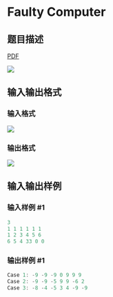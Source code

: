 # Faulty Computer

## 题目描述

[problemUrl]: https://uva.onlinejudge.org/index.php?option=com_onlinejudge&Itemid=8&category=23&page=show_problem&problem=2069

[PDF](https://uva.onlinejudge.org/external/111/p11128.pdf)

![](https://cdn.luogu.com.cn/upload/vjudge_pic/UVA11128/c40b5a3090c7b2ebcef1442119b9db11b0e66bd0.png)

## 输入输出格式

### 输入格式

![](https://cdn.luogu.com.cn/upload/vjudge_pic/UVA11128/e1c9ae69492c7df9ec27bb740f2e49449e6153e6.png)

### 输出格式

![](https://cdn.luogu.com.cn/upload/vjudge_pic/UVA11128/8721d8bee318a6457db711abdf8031fbea5c61b0.png)

## 输入输出样例

### 输入样例 #1

```cpp
3
1 1 1 1 1 1
1 2 3 4 5 6
6 5 4 33 0 0
```


### 输出样例 #1

```cpp
Case 1: -9 -9 -9 0 9 9 9
Case 2: -9 -9 -5 9 9 -6 2
Case 3: -8 -4 -5 3 4 -9 -9
```



